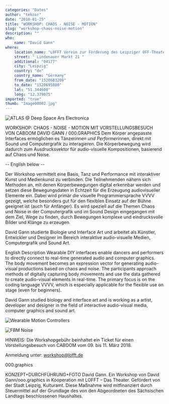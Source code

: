```yaml
---
categories: "Dates"
author: "tekcor"
date: "2018-01-25"
title: "WORKSHOP: CHAOS - NOISE - MOTION"
slug: "workshop-chaos-noise-motion"
description: ""
who: 
    name: "David Gann"
where: 
    location_name: "LOFFT Verein zur Förderung des Leipziger OFF-Theaters e.V."
    street: " Lindenauer Markt 21 "
    additional: "04177"
    city: "Leipzig"
    country: "de"
    country_name: "Germany"
    from_date: "1520683200"
    to_date: "1520695800"
    lat: "51.344600"
    long: "12.379875"
imported: "true"
thumb: "Image00002.jpg"
---
```





![ATLAS @ Deep Space Ars Electronica ](Image00002.jpg) 




WORKSHOP: CHAOS - NOISE - MOTION
MIT VORSTELLUNGSBESUCH VON CABOOM
DAVID GANN / 000.GRAPHICS
Dem Körper angepasste Interfaces ermöglichen es Tänzer*innen und Performer*innen, direkt mit Sound und Computergrafik zu interagieren. Die Körperbewegung wird dadurch zum Ausdrucksvektor für audio-visuelle Kompositionen, basierend auf Chaos und Noise.

-- English below --


Der Workshop vermittelt eine Basis, Tanz und Performance mit interaktiver Kunst und Medienkunst zu verbinden. Die Teilnehmenden nähern sich Methoden an, mit denen Körperbewegungen digital erkennbar werden und setzen diese Bewegungsdaten in Echtzeit für die Erzeugung audiovisueller Elemente ein. Dabei wird primär die visuelle Programmiersprache VVVV gezeigt, welche besonders gut für den flexiblen Einsatz auf der Bühne geeignet ist (auch für Anfänger). Es wird speziell auf die Themen Chaos und Noise in der Computergrafik und im Sound Design eingegangen mit dem Ziel, Wege zu finden, durch Bewegungen komplexe und eindrucksvolle Bilder und Klänge zu erzeugen. 

David Gann studierte Biologie und Interface Art und arbeitet als Künstler, Entwickler und Designer im Bereich interaktive audio-visuelle Medien, Computergrafik und Sound Art.

English Description
Wearable DIY interfaces enable dancers and performers to directly connect to real-time generated audio and computer graphics. The body movement becomes an expression vector for generating audio-visual productions based on chaos and noise. The participants approach methods of digitally capturing body movements and use the data gathered to create audio-visual elements in real-time. The primary focus is on the coding language VVVV, which is especially applicable for the flexible use on stage (even for beginners). 

David Gann studied biology and interface art and is working as a artist, developer and designer in the field of interactive audio-visual media, computer graphics and sound art.


![Wearable Motion Controllers ](Image00003.jpg) 



![FBM Noise](fBm_domainDisto_r.jpg) 






HINWEIS: Die Workshopgebühr beinhaltet ein Ticket für einen Vorstellungsbesuch von CABOOM vom 09. bis 11. März 2018.

Anmeldung unter: workshop@lofft.de

000.graphics

KONZEPT+DURCHFÜHRUNG+FOTO David Gann. Ein Workshop von David Gann/ooo.graphics in Kooperation mit LOFFT – Das Theater. Gefördert von der Stadt Leipzig, Kulturamt. Diese Maßnahme wird mitfinanziert durch Steuermittel auf der Grundlage des von den Abgeordneten des Sächsischen Landtags beschlossenen Haushaltes.